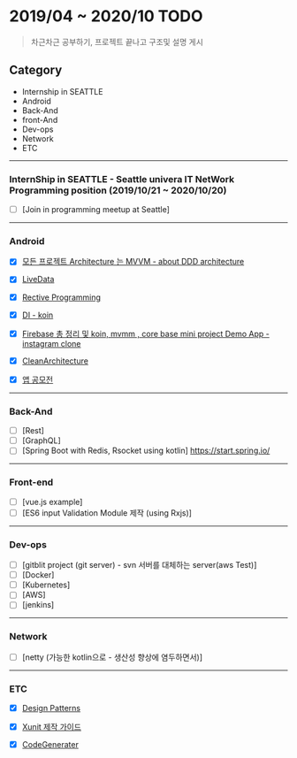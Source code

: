# 2019/04 ~ 2020/10 TODO
> 차근차근 공부하기, 프로젝트 끝나고 구조및 설명 게시
## Category 


* Internship in SEATTLE
* Android
* Back-And
* front-And
* Dev-ops
* Network
* ETC



<hr/>

### InternShip in SEATTLE - Seattle univera IT NetWork Programming position  (2019/10/21 ~ 2020/10/20)

- [ ] [Join in programming meetup at Seattle]

<hr/>

### Android
- [x] [모든 프로젝트 Architecture 는 MVVM - about DDD architecture](https://github.com/chl8263/TDD-MVVM)

- [x] [LiveData](https://github.com/chl8263/MVVM_LiveData)

- [x] [Rective Programming](https://github.com/chl8263/GyunStagram)

- [x] [DI - koin](https://github.com/chl8263/MVVM_LiveData)

- [x] [Firebase 총 정리 및 koin, mvmm , core base mini project Demo App - instagram clone](https://github.com/chl8263/GyunStagram)

- [x] [CleanArchitecture](https://github.com/chl8263/Android_CleanArchitecture)

- [x] [앱 공모전](https://github.com/chl8263/WithPet)

<hr/>

### Back-And
- [ ] [Rest]
- [ ] [GraphQL]
- [ ] [Spring Boot with Redis, Rsocket using kotlin] 
https://start.spring.io/
<hr/>

### Front-end
- [ ] [vue.js example]
- [ ] [ES6 input Validation Module 제작  (using Rxjs)]

<hr/>

### Dev-ops
- [ ] [gitblit project (git server) - svn 서버를 대체하는 server(aws Test)]
- [ ] [Docker]
- [ ] [Kubernetes]
- [ ] [AWS]
- [ ] [jenkins]

<hr/>

### Network
- [ ] [netty (가능한 kotlin으로 - 생산성 향상에 염두하면서)]

<hr/>


### ETC

- [x] [Design Patterns](https://github.com/chl8263/DesignPatterns)

- [x] [Xunit 제작 가이드](https://github.com/chl8263/Xunit)

- [x] [CodeGenerater](https://github.com/chl8263/CodeGenerater)

